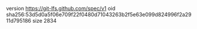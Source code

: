 version https://git-lfs.github.com/spec/v1
oid sha256:53d5d0a5f06e709f22f0480d71043263b2f5e63e099d824996f2a2911d795186
size 2834
